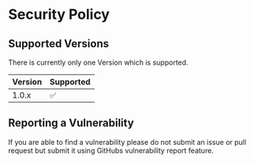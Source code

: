 # Security Policy

## Supported Versions

There is currently only one Version which is supported.

| Version | Supported          |
| ------- | ------------------ |
| 1.0.x   | :white_check_mark: |

## Reporting a Vulnerability

If you are able to find a vulnerability please do not submit an issue or pull request but submit it using GitHubs vulnerability report feature.
